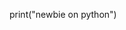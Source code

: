 print("newbie on python")

<!---
graffers/graffers is a ✨ special ✨ repository because its `README.md` (this file) appears on your GitHub profile.
You can click the Preview link to take a look at your changes.
--->
